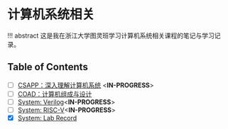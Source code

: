 # 计算机系统相关

!!! abstract
    这是我在浙江大学图灵班学习计算机系统相关课程的笔记与学习记录。

## Table of Contents

- [ ] [CSAPP：深入理解计算机系统](CSAPP/CSAPP.md) <**IN-PROGRESS**>
- [ ] [COAD：计算机组成与设计](COAD/COAD.md)
- [ ] [System: Verilog](./HDL/Verilog.md)<**IN-PROGRESS**>
- [ ] [System: RISC-V](./RISC-V/RISC-V.md)<**IN-PROGRESS**>
- [x] [System: Lab Record](./Lab%20Record/ZJU%20System%20I.md) 